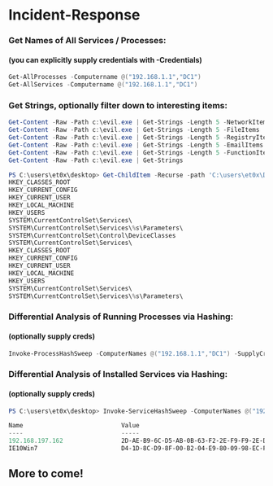 # Incident-Response

### Get Names of All Services / Processes: 
#### (you can explicitly supply credentials with -Credentials)
```powershell
Get-AllProcesses -Computername @("192.168.1.1","DC1")
Get-AllServices -Computername @("192.168.1.1","DC1")
```

### Get Strings, optionally filter down to interesting items:
```powershell
Get-Content -Raw -Path c:\evil.exe | Get-Strings -Length 5 -NetworkItems
Get-Content -Raw -Path c:\evil.exe | Get-Strings -Length 5 -FileItems
Get-Content -Raw -Path c:\evil.exe | Get-Strings -Length 5 -RegistryItems
Get-Content -Raw -Path c:\evil.exe | Get-Strings -Length 5 -EmailItems
Get-Content -Raw -Path c:\evil.exe | Get-Strings -Length 5 -FunctionItems
Get-Content -Raw -Path c:\evil.exe | Get-Strings

PS C:\users\et0x\desktop> Get-ChildItem -Recurse -path 'C:\users\et0x\Downloads\Prac MW Analysis\Practical Malware Analysis Labs\BinaryCollection\*' | Get-Content -raw | Get-Strings -RegistryItems
HKEY_CLASSES_ROOT
HKEY_CURRENT_CONFIG
HKEY_CURRENT_USER
HKEY_LOCAL_MACHINE
HKEY_USERS
SYSTEM\CurrentControlSet\Services\
SYSTEM\CurrentControlSet\Services\%s\Parameters\
SYSTEM\CurrentControlSet\Control\DeviceClasses
SYSTEM\CurrentControlSet\Services\
HKEY_CLASSES_ROOT
HKEY_CURRENT_CONFIG
HKEY_CURRENT_USER
HKEY_LOCAL_MACHINE
HKEY_USERS
SYSTEM\CurrentControlSet\Services\
SYSTEM\CurrentControlSet\Services\%s\Parameters\
```
### Differential Analysis of Running Processes via Hashing: 
#### (optionally supply creds)
```powershell
Invoke-ProcessHashSweep -ComputerNames @("192.168.1.1","DC1") -SupplyCreds
```

### Differential Analysis of Installed Services via Hashing: 
#### (optionally supply creds)
```powershell
PS C:\users\et0x\desktop> Invoke-ServiceHashSweep -ComputerNames @("192.168.197.162","IE10Win7") -SupplyCreds

Name                           Value                                                                              
----                           -----                                                                              
192.168.197.162                2D-AE-B9-6C-D5-AB-0B-63-F2-2E-F9-F9-2E-DF-69-EC                                    
IE10Win7                       D4-1D-8C-D9-8F-00-B2-04-E9-80-09-98-EC-F8-42-7E
```

## More to come!
